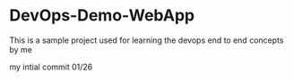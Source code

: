 # DevOps-Demo-WebApp
This is a sample project used for learning the devops end to end concepts by me

my intial commit 01/26
